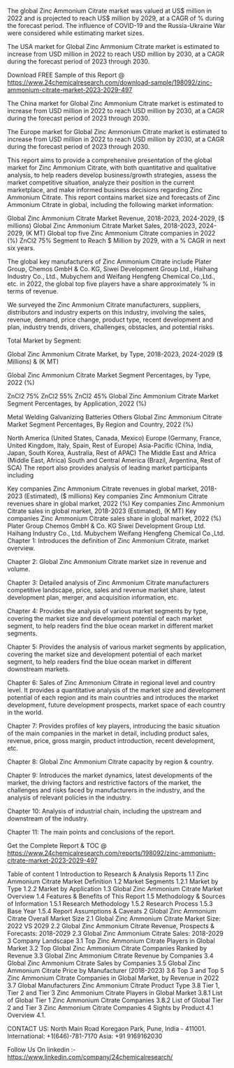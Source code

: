 The global Zinc Ammonium Citrate market was valued at US$ million in 2022 and is projected to reach US$ million by 2029, at a CAGR of % during the forecast period. The influence of COVID-19 and the Russia-Ukraine War were considered while estimating market sizes.

The USA market for Global Zinc Ammonium Citrate market is estimated to increase from USD million in 2022 to reach USD million by 2030, at a CAGR during the forecast period of 2023 through 2030.

Download FREE Sample of this Report @ https://www.24chemicalresearch.com/download-sample/198092/zinc-ammonium-citrate-market-2023-2029-497

The China market for Global Zinc Ammonium Citrate market is estimated to increase from USD million in 2022 to reach USD million by 2030, at a CAGR during the forecast period of 2023 through 2030.

The Europe market for Global Zinc Ammonium Citrate  market is estimated to increase from USD million in 2022 to reach USD million by 2030, at a CAGR during the forecast period of 2023 through 2030.

This report aims to provide a comprehensive presentation of the global market for Zinc Ammonium Citrate, with both quantitative and qualitative analysis, to help readers develop business/growth strategies, assess the market competitive situation, analyze their position in the current marketplace, and make informed business decisions regarding Zinc Ammonium Citrate. This report contains market size and forecasts of Zinc Ammonium Citrate in global, including the following market information:

Global Zinc Ammonium Citrate Market Revenue, 2018-2023, 2024-2029, ($ millions)
Global Zinc Ammonium Citrate Market Sales, 2018-2023, 2024-2029, (K MT)
Global top five Zinc Ammonium Citrate companies in 2022 (%)
ZnCl2 75% Segment to Reach $ Million by 2029, with a % CAGR in next six years.

The global key manufacturers of Zinc Ammonium Citrate include Plater Group, Chemos GmbH & Co. KG, Siwei Development Group Ltd., Haihang Industry Co., Ltd., Mubychem and Weifang Hengfeng Chemical Co.,Ltd., etc. in 2022, the global top five players have a share approximately % in terms of revenue.

We surveyed the Zinc Ammonium Citrate manufacturers, suppliers, distributors and industry experts on this industry, involving the sales, revenue, demand, price change, product type, recent development and plan, industry trends, drivers, challenges, obstacles, and potential risks.

Total Market by Segment:

Global Zinc Ammonium Citrate Market, by Type, 2018-2023, 2024-2029 ($ Millions) & (K MT)

Global Zinc Ammonium Citrate Market Segment Percentages, by Type, 2022 (%)

ZnCl2 75%
ZnCl2 55%
ZnCl2 45%
Global Zinc Ammonium Citrate Market Segment Percentages, by Application, 2022 (%)

Metal Welding
Galvanizing
Batteries
Others
Global Zinc Ammonium Citrate Market Segment Percentages, By Region and Country, 2022 (%)

North America (United States, Canada, Mexico)
Europe (Germany, France, United Kingdom, Italy, Spain, Rest of Europe)
Asia-Pacific (China, India, Japan, South Korea, Australia, Rest of APAC)
The Middle East and Africa (Middle East, Africa)
South and Central America (Brazil, Argentina, Rest of SCA)
The report also provides analysis of leading market participants including

Key companies Zinc Ammonium Citrate revenues in global market, 2018-2023 (Estimated), ($ millions)
Key companies Zinc Ammonium Citrate revenues share in global market, 2022 (%)
Key companies Zinc Ammonium Citrate sales in global market, 2018-2023 (Estimated), (K MT)
Key companies Zinc Ammonium Citrate sales share in global market, 2022 (%)
Plater Group
Chemos GmbH & Co. KG
Siwei Development Group Ltd.
Haihang Industry Co., Ltd.
Mubychem
Weifang Hengfeng Chemical Co.,Ltd.
Chapter 1: Introduces the definition of Zinc Ammonium Citrate, market overview.

Chapter 2: Global Zinc Ammonium Citrate market size in revenue and volume.

Chapter 3: Detailed analysis of Zinc Ammonium Citrate manufacturers competitive landscape, price, sales and revenue market share, latest development plan, merger, and acquisition information, etc.

Chapter 4: Provides the analysis of various market segments by type, covering the market size and development potential of each market segment, to help readers find the blue ocean market in different market segments.

Chapter 5: Provides the analysis of various market segments by application, covering the market size and development potential of each market segment, to help readers find the blue ocean market in different downstream markets.

Chapter 6: Sales of Zinc Ammonium Citrate in regional level and country level. It provides a quantitative analysis of the market size and development potential of each region and its main countries and introduces the market development, future development prospects, market space of each country in the world.

Chapter 7: Provides profiles of key players, introducing the basic situation of the main companies in the market in detail, including product sales, revenue, price, gross margin, product introduction, recent development, etc.

Chapter 8: Global Zinc Ammonium Citrate capacity by region & country.

Chapter 9: Introduces the market dynamics, latest developments of the market, the driving factors and restrictive factors of the market, the challenges and risks faced by manufacturers in the industry, and the analysis of relevant policies in the industry.

Chapter 10: Analysis of industrial chain, including the upstream and downstream of the industry.

Chapter 11: The main points and conclusions of the report.

Get the Complete Report & TOC @ https://www.24chemicalresearch.com/reports/198092/zinc-ammonium-citrate-market-2023-2029-497

Table of content
1 Introduction to Research & Analysis Reports
1.1 Zinc Ammonium Citrate Market Definition
1.2 Market Segments
1.2.1 Market by Type
1.2.2 Market by Application
1.3 Global Zinc Ammonium Citrate Market Overview
1.4 Features & Benefits of This Report
1.5 Methodology & Sources of Information
1.5.1 Research Methodology
1.5.2 Research Process
1.5.3 Base Year
1.5.4 Report Assumptions & Caveats
2 Global Zinc Ammonium Citrate Overall Market Size
2.1 Global Zinc Ammonium Citrate Market Size: 2022 VS 2029
2.2 Global Zinc Ammonium Citrate Revenue, Prospects & Forecasts: 2018-2029
2.3 Global Zinc Ammonium Citrate Sales: 2018-2029
3 Company Landscape
3.1 Top Zinc Ammonium Citrate Players in Global Market
3.2 Top Global Zinc Ammonium Citrate Companies Ranked by Revenue
3.3 Global Zinc Ammonium Citrate Revenue by Companies
3.4 Global Zinc Ammonium Citrate Sales by Companies
3.5 Global Zinc Ammonium Citrate Price by Manufacturer (2018-2023)
3.6 Top 3 and Top 5 Zinc Ammonium Citrate Companies in Global Market, by Revenue in 2022
3.7 Global Manufacturers Zinc Ammonium Citrate Product Type
3.8 Tier 1, Tier 2 and Tier 3 Zinc Ammonium Citrate Players in Global Market
3.8.1 List of Global Tier 1 Zinc Ammonium Citrate Companies
3.8.2 List of Global Tier 2 and Tier 3 Zinc Ammonium Citrate Companies
4 Sights by Product
4.1 Overview
4.1.

CONTACT US:
North Main Road Koregaon Park, Pune, India - 411001.
International: +1(646)-781-7170
Asia: +91 9169162030

Follow Us On linkedin :- https://www.linkedin.com/company/24chemicalresearch/
